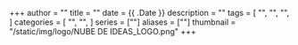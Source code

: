 +++
author = ""
title = ""
date = {{ .Date }}
description = ""
tags = [
    "",
    "",
    "",
]
categories = [
    "",
    "",
]
series = [""]
aliases = [""]
thumbnail = "/static/img/logo/NUBE DE IDEAS_LOGO.png"
+++
